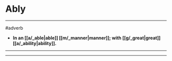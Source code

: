 # Ably
---
#adverb
- **In an [[a/_able|able]] [[m/_manner|manner]]; with [[g/_great|great]] [[a/_ability|ability]].**
---
---
